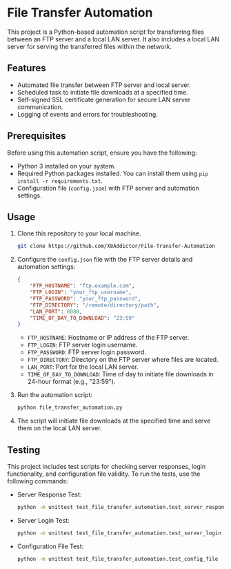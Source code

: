 # File Transfer Automation

This project is a Python-based automation script for transferring files between an FTP server and a local LAN server. It also includes a local LAN server for serving the transferred files within the network.

## Features

- Automated file transfer between FTP server and local server.
- Scheduled task to initiate file downloads at a specified time.
- Self-signed SSL certificate generation for secure LAN server communication.
- Logging of events and errors for troubleshooting.

## Prerequisites

Before using this automation script, ensure you have the following:

- Python 3 installed on your system.
- Required Python packages installed. You can install them using `pip install -r requirements.txt`.
- Configuration file (`config.json`) with FTP server and automation settings.

## Usage

1. Clone this repository to your local machine.
   ```bash
   git clone https://github.com/X8Addictor/File-Transfer-Automation
   ```

3. Configure the `config.json` file with the FTP server details and automation settings:

    ```json
    {
        "FTP_HOSTNAME": "ftp.example.com",
        "FTP_LOGIN": "your_ftp_username",
        "FTP_PASSWORD": "your_ftp_password",
        "FTP_DIRECTORY": "/remote/directory/path",
        "LAN_PORT": 8080,
        "TIME_OF_DAY_TO_DOWNLOAD": "23:59"
    }
    ```

    - `FTP_HOSTNAME`: Hostname or IP address of the FTP server.
    - `FTP_LOGIN`: FTP server login username.
    - `FTP_PASSWORD`: FTP server login password.
    - `FTP_DIRECTORY`: Directory on the FTP server where files are located.
    - `LAN_PORT`: Port for the local LAN server.
    - `TIME_OF_DAY_TO_DOWNLOAD`: Time of day to initiate file downloads in 24-hour format (e.g., "23:59").

4. Run the automation script:

    ```bash
    python file_transfer_automation.py
    ```

5. The script will initiate file downloads at the specified time and serve them on the local LAN server.

## Testing

This project includes test scripts for checking server responses, login functionality, and configuration file validity. To run the tests, use the following commands:

- Server Response Test:

    ```bash
    python -m unittest test_file_transfer_automation.test_server_response
    ```

- Server Login Test:

    ```bash
    python -m unittest test_file_transfer_automation.test_server_login
    ```

- Configuration File Test:

    ```bash
    python -m unittest test_file_transfer_automation.test_config_file
    ```
